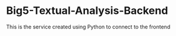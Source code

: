 # Big5-Textual-Analysis-Backend
This is the service created using Python to connect to the frontend 
